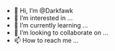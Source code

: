 - 👋 Hi, I’m @Darkfawk
- 👀 I’m interested in ...
- 🌱 I’m currently learning ...
- 💞️ I’m looking to collaborate on ...
- 📫 How to reach me ...

<!---
Darkfawk/Darkfawk is a ✨ special ✨ repository because its `README.md` (this file) appears on your GitHub profile.
You can click the Preview link to take a look at your changes.
--->

